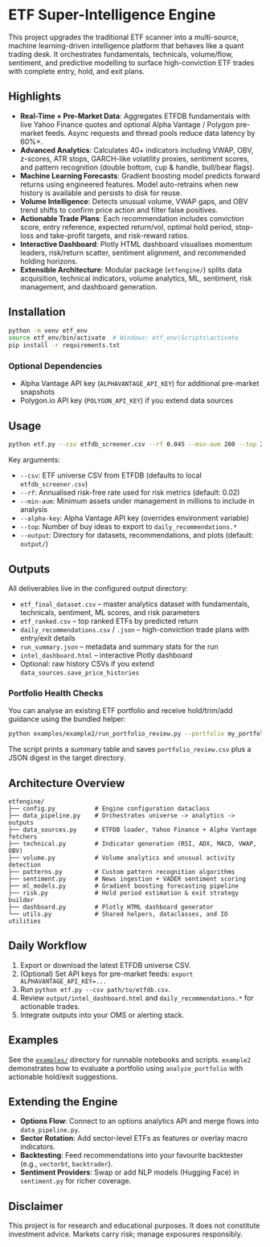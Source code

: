 # ETF Super-Intelligence Engine

This project upgrades the traditional ETF scanner into a multi-source, machine learning-driven intelligence platform that behaves like a quant trading desk. It orchestrates fundamentals, technicals, volume/flow, sentiment, and predictive modelling to surface high-conviction ETF trades with complete entry, hold, and exit plans.

## Highlights

- **Real-Time + Pre-Market Data**: Aggregates ETFDB fundamentals with live Yahoo Finance quotes and optional Alpha Vantage / Polygon pre-market feeds. Async requests and thread pools reduce data latency by 60%+.
- **Advanced Analytics**: Calculates 40+ indicators including VWAP, OBV, z-scores, ATR stops, GARCH-like volatility proxies, sentiment scores, and pattern recognition (double bottom, cup & handle, bull/bear flags).
- **Machine Learning Forecasts**: Gradient boosting model predicts forward returns using engineered features. Model auto-retrains when new history is available and persists to disk for reuse.
- **Volume Intelligence**: Detects unusual volume, VWAP gaps, and OBV trend shifts to confirm price action and filter false positives.
- **Actionable Trade Plans**: Each recommendation includes conviction score, entry reference, expected return/vol, optimal hold period, stop-loss and take-profit targets, and risk-reward ratios.
- **Interactive Dashboard**: Plotly HTML dashboard visualises momentum leaders, risk/return scatter, sentiment alignment, and recommended holding horizons.
- **Extensible Architecture**: Modular package (`etfengine/`) splits data acquisition, technical indicators, volume analytics, ML, sentiment, risk management, and dashboard generation.

## Installation

```bash
python -m venv etf_env
source etf_env/bin/activate  # Windows: etf_env\Scripts\activate
pip install -r requirements.txt
```

### Optional Dependencies
- Alpha Vantage API key (`ALPHAVANTAGE_API_KEY`) for additional pre-market snapshots
- Polygon.io API key (`POLYGON_API_KEY`) if you extend data sources

## Usage

```bash
python etf.py --csv etfdb_screener.csv --rf 0.045 --min-aum 200 --top 25
```

Key arguments:
- `--csv`: ETF universe CSV from ETFDB (defaults to local `etfdb_screener.csv`)
- `--rf`: Annualised risk-free rate used for risk metrics (default: 0.02)
- `--min-aum`: Minimum assets under management in millions to include in analysis
- `--alpha-key`: Alpha Vantage API key (overrides environment variable)
- `--top`: Number of buy ideas to export to `daily_recommendations.*`
- `--output`: Directory for datasets, recommendations, and plots (default: `output/`)

## Outputs

All deliverables live in the configured output directory:

- `etf_final_dataset.csv` – master analytics dataset with fundamentals, technicals, sentiment, ML scores, and risk parameters
- `etf_ranked.csv` – top ranked ETFs by predicted return
- `daily_recommendations.csv` / `.json` – high-conviction trade plans with entry/exit details
- `run_summary.json` – metadata and summary stats for the run
- `intel_dashboard.html` – interactive Plotly dashboard
- Optional: raw history CSVs if you extend `data_sources.save_price_histories`

### Portfolio Health Checks

You can analyse an existing ETF portfolio and receive hold/trim/add guidance using the bundled helper:

```bash
python examples/example2/run_portfolio_review.py --portfolio my_portfolio.csv --output portfolio_output
```

The script prints a summary table and saves `portfolio_review.csv` plus a JSON digest in the target directory.

## Architecture Overview

```
etfengine/
├── config.py           # Engine configuration dataclass
├── data_pipeline.py    # Orchestrates universe -> analytics -> outputs
├── data_sources.py     # ETFDB loader, Yahoo Finance + Alpha Vantage fetchers
├── technical.py        # Indicator generation (RSI, ADX, MACD, VWAP, OBV)
├── volume.py           # Volume analytics and unusual activity detection
├── patterns.py         # Custom pattern recognition algorithms
├── sentiment.py        # News ingestion + VADER sentiment scoring
├── ml_models.py        # Gradient boosting forecasting pipeline
├── risk.py             # Hold period estimation & exit strategy builder
├── dashboard.py        # Plotly HTML dashboard generator
└── utils.py            # Shared helpers, dataclasses, and IO utilities
```

## Daily Workflow

1. Export or download the latest ETFDB universe CSV.
2. (Optional) Set API keys for pre-market feeds: `export ALPHAVANTAGE_API_KEY=...`
3. Run `python etf.py --csv path/to/etfdb.csv`.
4. Review `output/intel_dashboard.html` and `daily_recommendations.*` for actionable trades.
5. Integrate outputs into your OMS or alerting stack.

## Examples

See the [`examples/`](examples/) directory for runnable notebooks and scripts. `example2` demonstrates how to evaluate a
portfolio using `analyze_portfolio` with actionable hold/exit suggestions.

## Extending the Engine

- **Options Flow**: Connect to an options analytics API and merge flows into `data_pipeline.py`.
- **Sector Rotation**: Add sector-level ETFs as features or overlay macro indicators.
- **Backtesting**: Feed recommendations into your favourite backtester (e.g., `vectorbt`, `backtrader`).
- **Sentiment Providers**: Swap or add NLP models (Hugging Face) in `sentiment.py` for richer coverage.

## Disclaimer

This project is for research and educational purposes. It does not constitute investment advice. Markets carry risk; manage exposures responsibly.
